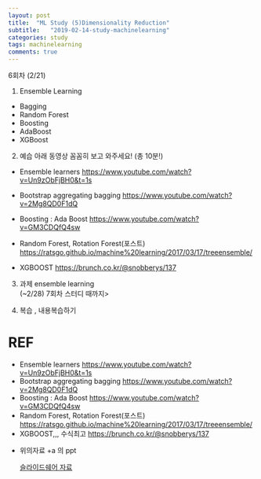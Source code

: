 ```yaml
---
layout: post
title:  "ML Study (5)Dimensionality Reduction"
subtitle:   "2019-02-14-study-machinelearning"
categories: study
tags: machinelearning
comments: true
---
```




6회차 (2/21) 

1. Ensemble Learning
- Bagging
- Random Forest
- Boosting
- AdaBoost
- XGBoost

2. 예습
    아래 동영상 꼼꼼히 보고 와주세요! (총 10분!)

- Ensemble learners
  https://www.youtube.com/watch?v=Un9zObFjBH0&t=1s

- Bootstrap aggregating bagging
  https://www.youtube.com/watch?v=2Mg8QD0F1dQ 

- Boosting : Ada Boost
  https://www.youtube.com/watch?v=GM3CDQfQ4sw

- Random Forest, Rotation Forest(포스트)
  https://ratsgo.github.io/machine%20learning/2017/03/17/treeensemble/

- XGBOOST
  https://brunch.co.kr/@snobberys/137



3. 과제
    ensemble learning  
    (~2/28) 7회차 스터디 때까지>

4. 복습
    , 내용복습하기 

# REF

- Ensemble learners
  https://www.youtube.com/watch?v=Un9zObFjBH0&t=1s
- Bootstrap aggregating bagging
  https://www.youtube.com/watch?v=2Mg8QD0F1dQ 
- Boosting : Ada Boost
  https://www.youtube.com/watch?v=GM3CDQfQ4sw
- Random Forest, Rotation Forest(포스트)
  https://ratsgo.github.io/machine%20learning/2017/03/17/treeensemble/
- XGBOOST,,, 수식최고
  https://brunch.co.kr/@snobberys/137

* 위의자료 +a 의 ppt

  [슬라이드쉐어 자료 ](https://www.slideshare.net/freepsw/boosting-bagging-vs-boosting)